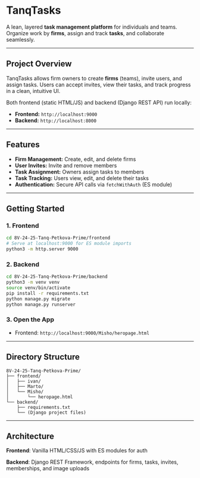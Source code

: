 # TanqTasks

A lean, layered **task management platform** for individuals and teams. Organize work by **firms**, assign and track **tasks**, and collaborate seamlessly.

---

## Project Overview

TanqTasks allows firm owners to create **firms** (teams), invite users, and assign tasks. Users can accept invites, view their tasks, and track progress in a clean, intuitive UI.

Both frontend (static HTML/JS) and backend (Django REST API) run locally:

* **Frontend:** `http://localhost:9000`
* **Backend:** `http://localhost:8000`

---

## Features

* **Firm Management:** Create, edit, and delete firms
* **User Invites:** Invite and remove members
* **Task Assignment:** Owners assign tasks to members
* **Task Tracking:** Users view, edit, and delete their tasks
* **Authentication:** Secure API calls via `fetchWithAuth` (ES module)

---

## Getting Started

### 1. Frontend

```bash
cd 8V-24-25-Tanq-Petkova-Prime/frontend
# Serve at localhost:9000 for ES module imports
python3 -m http.server 9000
```

### 2. Backend

```bash
cd 8V-24-25-Tanq-Petkova-Prime/backend
python3 -m venv venv
source venv/bin/activate
pip install -r requirements.txt
python manage.py migrate
python manage.py runserver
```

### 3. Open the App

* Frontend: `http://localhost:9000/Misho/heropage.html`

---

## Directory Structure

```
8V-24-25-Tanq-Petkova-Prime/
├── frontend/
│   ├── ivan/
│   ├── Marto/
│   └── Misho/
│       └── heropage.html
└── backend/
    ├── requirements.txt
    └── (Django project files)
```

---

## Architecture

**Frontend**: Vanilla HTML/CSS/JS with ES modules for auth

**Backend**: Django REST Framework, endpoints for firms, tasks, invites, memberships, and image uploads
